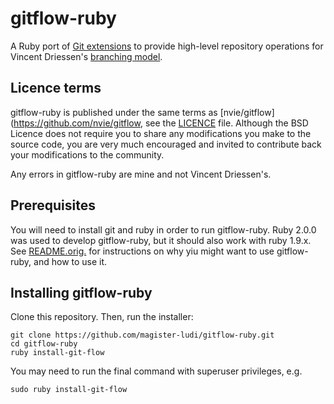 gitflow-ruby
============

A Ruby port of [Git extensions](https://github.com/nvie/gitflow "Vincent
Driessen's code") to provide high-level repository operations for Vincent
Driessen's [branching model](http://nvie.com/git-model "original blog post").

Licence terms
-------------
gitflow-ruby is published under the same terms as [nvie/gitflow](https://github.com/nvie/gitflow, see the
[LICENCE](LICENCE) file. Although the BSD Licence does not require you to share
any modifications you make to the source code, you are very much encouraged and
invited to contribute back your modifications to the community.

Any errors in gitflow-ruby are mine and not Vincent Driessen's.

Prerequisites
-------------
You will need to install git and ruby in order to run gitflow-ruby. Ruby 2.0.0
was used to develop gitflow-ruby, but it should also work with ruby 1.9.x.
See [README.orig.]() for instructions on why yiu might want to use
gitflow-ruby, and how to use it.

Installing gitflow-ruby
-----------------------
Clone this repository. Then, run the installer:

    git clone https://github.com/magister-ludi/gitflow-ruby.git
    cd gitflow-ruby
    ruby install-git-flow

You may need to run the final command with superuser privileges, e.g.

    sudo ruby install-git-flow
